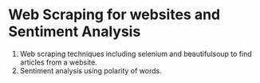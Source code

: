 # Web Scraping for websites and Sentiment Analysis
1) Web scraping techniques including selenium and beautifulsoup to find articles from a website.
2) Sentiment analysis using polarity of words.
